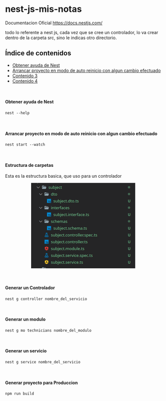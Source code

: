 # nest-js-mis-notas
Documentacion Oficial https://docs.nestjs.com/

todo lo referente a nest js, cada vez que se cree un controlador, lo va crear dentro de la carpeta src, sino le indicas otro directorio. 


## Índice de contenidos
* [Obtener ayuda de Nest](#item1)
* [Arrancar proyecto en modo de auto reinicio con algun cambio efectuado](#item2)
* [Contenido 3](#item3)
* [Contenido 4](#item4)


 <br/>
 
<a name="item1"></a>
#### Obtener ayuda de Nest
```
nest --help
```

<br/>

<a name="item1"></a>
#### Arrancar proyecto en modo de auto reinicio con algun cambio efectuado
```
nest start --watch
```

<br/>


#### Estructura de carpetas
Esta es la estructura basica, que uso para un controlador

<p align="center"><img src="https://github.com/l337quez/nest-js-mis-notas/blob/main/images/estructura_basica.png"></p>  

<br/>



#### Generar un Controlador
```
nest g controller nombre_del_servicio
```

<br/>


#### Generar un modulo
```
nest g mo technicians nombre_del_modulo
```

<br/>

#### Generar un servicio
```
nest g service nombre_del_servicio
```

<br/>

#### Generar proyecto para Produccion
```
npm run build
```

<br/>

</br>

